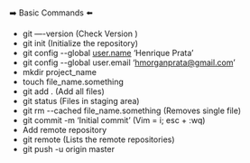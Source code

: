 :arrow_right: Basic Commands :arrow_left:

- git —-version (Check Version )
- git init (Initialize the repository)
- git config --global [user.name](http://user.name/) ‘Henrique Prata’
- git config --global user.email ‘hmorganprata@gmail.com’
- mkdir project_name
- touch file_name.something
- git add . (Add all files)
- git status (Files in staging area)
- git rm --cached file_name.something (Removes single file)
- git commit -m ‘Initial commit’ (Vim = i; esc + :wq)
- Add remote repository
- git remote (Lists the remote repositories)
- git push -u origin master
